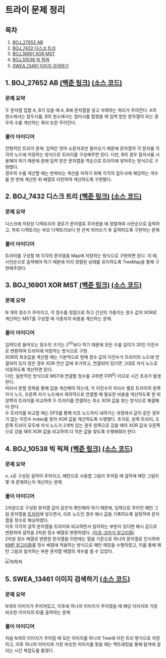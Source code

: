 # 트라이 문제 정리

## 목차

1. [BOJ_27652 AB](#1-boj_27652-ab-백준-링크-소스-코드)
2. [BOJ_7432 디스크 트리](#2-boj_7432-디스크-트리-백준-링크-소스-코드)
3. [BOJ_16901 XOR MST](#3-boj_16901-xor-mst-백준-링크-소스-코드)
4. [BOJ_10538 빅 픽쳐](#4-boj_10538-빅-픽쳐-백준-링크-소스-코드)
5. [SWEA_13461 이미지 검색하기](#5-swea_13461-이미지-검색하기-소스-코드)

## 1. BOJ_27652 AB [(백준 링크)](https://www.acmicpc.net/problem/27652) [(소스 코드)](https://github.com/rldnjs7723/CodingTest/blob/main/BOJ/27000/Main_27652.java)

### 문제 요약

두 문자열 집합 A, B가 있을 때 A, B에 문자열을 넣고 삭제하는 쿼리가 주어진다. A의 원소에서는 접두사를, B의 원소에서는 접미사를 합쳤을 때 입력 받은 문자열이 되는 경우의 수를 계산하는 쿼리 또한 주어진다.

### 풀이 아이디어

전형적인 트라이 문제. 입력은 영어 소문자로만 들어오기 때문에 문자열의 각 문자를 각각의 노드에 저장하는 방식으로 트라이를 구성해주면 된다. 다만, B의 경우 접미사를 사용해야 하기 때문에 원래 입력 받은 문자열을 역순으로 트라이에 넣어주는 방식으로 구현했다.  
경우의 수를 계산할 때는 반복되는 계산을 피하기 위해 각각의 접두사에 해당하는 개수를 한 번에 계산한 뒤 배열로 리턴하여 계산하도록 구현했다.

## 2. BOJ_7432 디스크 트리 [(백준 링크)](https://www.acmicpc.net/problem/7432) [(소스 코드)](https://github.com/rldnjs7723/CodingTest/blob/main/BOJ/7000/Main_7432.java)

### 문제 요약

디스크에 저장된 디렉토리의 경로가 문자열로 주어졌을 때 정렬하여 사전순으로 출력하고, 하위 디렉토리는 부모 디렉토리보다 한 칸씩 띄어쓰기 후 출력하도록 구현하는 문제

### 풀이 아이디어

트라이를 구성할 때 각각의 문자열을 Map에 저장하는 방식으로 구현하면 된다. 이 때, 사전순으로 출력해야 하기 때문에 미리 정렬된 상태를 유지하도록 TreeMap을 통해 구현해주었다.

## 3. BOJ_16901 XOR MST [(백준 링크)](https://www.acmicpc.net/problem/16901) [(소스 코드)](https://github.com/rldnjs7723/CodingTest/blob/main/BOJ/16000/Main_16901.java)

### 문제 요약

N 개의 정수가 주어지고, 각 정수를 정점으로 하고 간선의 가중치는 정수 값의 XOR로 계산하는 MST를 구성할 때 가중치의 비용을 계산하는 문제.

### 풀이 아이디어

입력으로 들어오는 정수의 크기는 2<sup>30</sup>보다 작기 때문에 모든 수를 길이가 30인 이진수로 변환하여 트라이에 저장하는 방식으로 구현.  
XOR의 최솟값을 계산할 때는 기본적으로 현재 정수 값의 이진수가 트라이의 노드에 연결되어 있지 않은 경우 XOR 연산 값에 추가하고, 연결되어 있다면 그대로 자식 노드로 이동하도록 계산하면 된다.  
다만, 일반적인 방식으로 MST에 연결할 정수를 구하면 $O(N^2)$ 이므로 시간 초과가 발생한다.  
따라서 분할 정복을 통해 값을 계산해야 하는데, 각 이진수의 자리수 별로 트라이의 왼쪽 자식 노드, 오른쪽 자식 노드에서 재귀적으로 연결할 때 필요한 비용을 계산하도록 한 뒤 양쪽의 트라이를 비교하여 두 트라이를 연결하는 최소 XOR 값을 찾는 방식으로 해결해야 한다.  
두 트라이를 비교할 때는 DFS를 통해 리프 노드까지 내려가는 과정에서 값이 같은 경우가 없는 이진수 Index를 찾아 XOR 값을 계산하도록 수행했다. 추가로, 왼쪽 트라이, 오른쪽 트라이 모두에 자식 노드가 2개씩 있는 경우 왼쪽으로 갔을 때의 XOR 값과 오른쪽으로 갔을 때의 XOR 값을 비교하여 더 작은 값을 찾도록 수행해줘야 한다.

## 4. BOJ_10538 빅 픽쳐 [(백준 링크)](https://www.acmicpc.net/problem/10538) [(소스 코드)](https://github.com/rldnjs7723/CodingTest/blob/main/BOJ/10000/Main_10538.java)

### 문제 요약

o, x로 구성된 걸작이 주어지고, 패턴으로 사용할 그림이 주어질 때 걸작에 패턴 그림이 몇 개 존재하는지 계산하는 문제

### 풀이 아이디어

2차원으로 구성된 문자열 값이 같은지 확인해야 하기 때문에, 입력으로 주어진 패턴 그림 문자열을 [트라이](#trie-트라이)에 넣으면서, 리프 노드인 경우 해시 값을 기록하도록 설정하여 문자열을 정수로 해싱하였다.  
이후 각각의 걸작 문자열을 트라이와 비교하면서 일치하는 부분이 있다면 해시 값으로 변환하여 걸작을 2차원 정수 배열로 변환하였다. [(아호-코라식 알고리즘)](https://github.com/rldnjs7723/CodingTest#aho-corasick-아호-코라식-알고리즘)  
2차원 정수 배열로 변환한 문자열을 이번에는 열을 기준으로 하나의 문자열로 인식하여 [KMP 알고리즘](https://github.com/rldnjs7723/CodingTest#knuth-morris-pratt-kmp-pattern-matching)를 정수 배열에 적용하는 방식으로 패턴 매칭을 수행하였고, 이를 통해 패턴 그림과 일치하는 부분 문자열 배열의 개수를 셀 수 있었다.

![빅픽쳐](https://user-images.githubusercontent.com/20474034/233145976-1d02a3e4-e167-4a41-bd94-b52813357b2d.png)

## 5. SWEA_13461 이미지 검색하기 [(소스 코드)](https://github.com/rldnjs7723/CodingTest/blob/main/SWEA/13000/Solution_13461.java)

### 문제 요약

N개의 이미지가 주어져있고, 이후에 하나의 이미지가 주어졌을 때 해당 이미지와 가장 비슷한 이미지의 ID를 출력하는 문제

### 풀이 아이디어

처음 N개의 이미지가 주어질 때 모든 이미지를 하나의 Tree에 이진 트리 형식으로 저장하고, 이후 하나의 이미지와 가장 비슷한 이미지를 찾을 때는 백트래킹을 통해 탐색에 걸리는 시간 복잡도를 줄였다.
